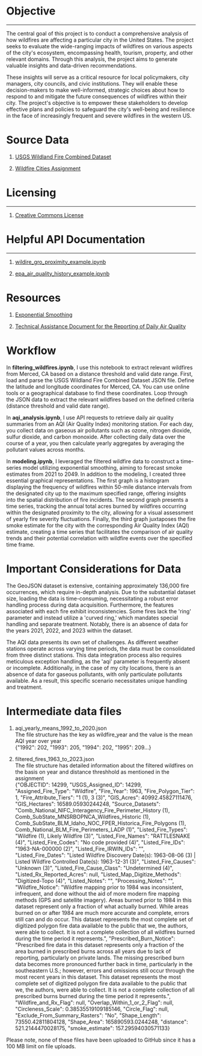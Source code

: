 # Objective  
---  
The central goal of this project is to conduct a comprehensive analysis of how wildfires are affecting a particular city in the United States. The project seeks to evaluate the wide-ranging impacts of wildfires on various aspects of the city's ecosystem, encompassing health, tourism, property, and other relevant domains. Through this analysis, the project aims to generate valuable insights and data-driven recommendations.

These insights will serve as a critical resource for local policymakers, city managers, city councils, and civic institutions. They will enable these decision-makers to make well-informed, strategic choices about how to respond to and mitigate the future consequences of wildfires within their city. The project's objective is to empower these stakeholders to develop effective plans and policies to safeguard the city's well-being and resilience in the face of increasingly frequent and severe wildfires in the western US.

# Source Data
1. [USGS Wildland Fire Combined Dataset](https://www.sciencebase.gov/catalog/item/61aa537dd34eb622f699df81)

2. [Wildfire Cities Assignment](https://docs.google.com/spreadsheets/d/1cmTW5fgU3KyH6JbrRao-qWjzu2GovKk_BkA7a-poGFw/edit#gid=1247370552)

# Licensing    
---   
1. [Creative Commons License](https://creativecommons.org/licenses/by/4.0/)

# Helpful API Documentation    
---    
1. [wildire_gro_proximity_example.ipynb](https://drive.google.com/file/d/1qNI6hji8CvDeBsnLDAhJXvaqf2gcg8UV/view?usp=drive_link)

2. [epa_air_quality_history_example.ipynb](https://drive.google.com/file/d/1bxl9qrb_52RocKNGfbZ5znHVqFDMkUzf/view?usp=drive_link)

# Resources
1. [Exponential Smoothing](https://towardsdatascience.com/time-series-in-python-exponential-smoothing-and-arima-processes-2c67f2a52788)

2. [Technical Assistance Document for the Reporting of Daily Air Quality](https://www.airnow.gov/sites/default/files/2020-05/aqi-technical-assistance-document-sept2018.pdf)

# Workflow

In **filtering_wildfires.ipynb**, I use this notebook to extract relevant wildfires from Merced, CA based on a distance threshold and valid date range. First, load and parse the USGS Wildland Fire Combined Dataset JSON file. Define the latitude and longitude coordinates for Merced, CA. You can use online tools or a geographical database to find these coordinates. Loop through the JSON data to extract the relevant wildfires based on the defined criteria (distance threshold and valid date range).

In **aqi_analysis.ipynb**, I use API requests to retrieve daily air quality summaries from an AQI (Air Quality Index) monitoring station. For each day, you collect data on gaseous air pollutants such as ozone, nitrogen dioxide, sulfur dioxide, and carbon monoxide. After collecting daily data over the course of a year, you then calculate yearly aggregates by averaging the pollutant values across months. 

In **modeling.ipynb**, I leveraged the filtered wildfire data to construct a time-series model utilizing exponential smoothing, aiming to forecast smoke estimates from 2021 to 2049. In addition to the modeling, I created three essential graphical representations. The first graph is a histogram displaying the frequency of wildfires within 50-mile distance intervals from the designated city up to the maximum specified range, offering insights into the spatial distribution of fire incidents. The second graph presents a time series, tracking the annual total acres burned by wildfires occurring within the designated proximity to the city, allowing for a visual assessment of yearly fire severity fluctuations. Finally, the third graph juxtaposes the fire smoke estimate for the city with the corresponding Air Quality Index (AQI) estimate, creating a time series that facilitates the comparison of air quality trends and their potential correlation with wildfire events over the specified time frame.

# Important Considerations for Data
The GeoJSON dataset is extensive, containing approximately 136,000 fire occurrences, which require in-depth analysis. Due to the substantial dataset size, loading the data is time-consuming, necessitating a robust error handling process during data acquisition. Furthermore, the features associated with each fire exhibit inconsistencies. Some fires lack the 'ring' parameter and instead utilize a 'curved ring,' which mandates special handling and separate treatment. Notably, there is an absence of data for the years 2021, 2022, and 2023 within the dataset.

The AQI data presents its own set of challenges. As different weather stations operate across varying time periods, the data must be consolidated from three distinct stations. This data integration process also requires meticulous exception handling, as the 'aqi' parameter is frequently absent or incomplete. Additionally, in the case of my city locations, there is an absence of data for gaseous pollutants, with only particulate pollutants available. As a result, this specific scenario necessitates unique handling and treatment.

# Intermediate data files
1. aqi_yearly_means_1992_to_2020.json </br>
    The file structure has the key as wildfire_year and the value is the mean AQI year over year </br>
    {"1992": 202, "1993": 205, "1994": 202, "1995": 209...}

2. filtered_fires_1963_to_2023.json </br>
    The file structure has detailed information about the filtered wildfires on the basis on year and distance threshhold as mentioned in the assignment </br>
    {"OBJECTID": 14299, "USGS_Assigned_ID": 14299, "Assigned_Fire_Type": "Wildfire", "Fire_Year": 1963, "Fire_Polygon_Tier": 1, "Fire_Attribute_Tiers": "1 (1), 3 (3)", "GIS_Acres": 40992.45827111476, "GIS_Hectares": 16589.05930244248, "Source_Datasets": "Comb_National_NIFC_Interagency_Fire_Perimeter_History (1), Comb_SubState_MNSRBOPNCA_Wildfires_Historic (1), Comb_SubState_BLM_Idaho_NOC_FPER_Historica_Fire_Polygons (1), Comb_National_BLM_Fire_Perimeters_LADP (1)", "Listed_Fire_Types": "Wildfire (1), Likely Wildfire (3)", "Listed_Fire_Names": "RATTLESNAKE (4)", "Listed_Fire_Codes": "No code provided (4)", "Listed_Fire_IDs": "1963-NA-000000 (2)", "Listed_Fire_IRWIN_IDs": "", "Listed_Fire_Dates": "Listed Wildfire Discovery Date(s): 1963-08-06 (3) | Listed Wildfire Controlled Date(s): 1963-12-31 (3)", "Listed_Fire_Causes": "Unknown (3)", "Listed_Fire_Cause_Class": "Undetermined (4)", "Listed_Rx_Reported_Acres": null, "Listed_Map_Digitize_Methods": "Digitized-Topo (4)", "Listed_Notes": "", "Processing_Notes": "", "Wildfire_Notice": "Wildfire mapping prior to 1984 was inconsistent, infrequent, and done without the aid of more modern fire mapping methods (GPS and satellite imagery). Areas burned prior to 1984 in this dataset represent only a fraction of what actually burned. While areas burned on or after 1984 are much more accurate and complete, errors still can and do occur. This dataset represents the most complete set of digitized polygon fire data available to the public that we, the authors, were able to collect. It is not a complete collection of all wildfires burned during the time period it represents.", "Prescribed_Burn_Notice": "Prescribed fire data in this dataset represents only a fraction of the area burned in prescribed burns across all years due to lack of reporting, particularly on private lands. The missing prescribed burn data becomes more pronounced further back in time, particularly in the southeastern U.S.; however, errors and omissions still occur through the most recent years in this dataset. This dataset represents the most complete set of digitized polygon fire data available to the public that we, the authors, were able to collect. It is not a complete collection of all prescribed burns burned during the time period it represents.", "Wildfire_and_Rx_Flag": null, "Overlap_Within_1_or_2_Flag": null, "Circleness_Scale": 0.38535519109185146, "Circle_Flag": null, "Exclude_From_Summary_Rasters": "No", "Shape_Length": 73550.42811804128, "Shape_Area": 165890593.0244248, "distance": 521.2144470028175, "smoke_estimate": 157.29594030571133}

Please note, none of these files have been uploaded to GitHub since it has a 100 MB limit on file uploads.
